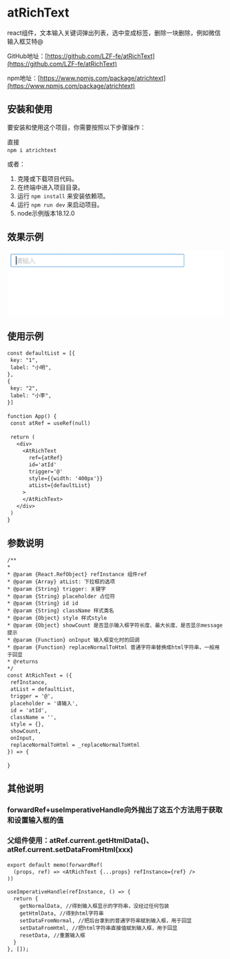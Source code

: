 # atRichText
 
react组件，文本输入关键词弹出列表，选中变成标签，删除一块删除，例如微信输入框艾特@


GitHub地址：[https://github.com/LZF-fe/atRichText](https://github.com/LZF-fe/atRichText)

npm地址：[https://www.npmjs.com/package/atrichtext](https://www.npmjs.com/package/atrichtext)
 
## 安装和使用
 
要安装和使用这个项目，你需要按照以下步骤操作：

直接  
`npm i atrichtext`  

或者：
 
1. 克隆或下载项目代码。
2. 在终端中进入项目目录。
3. 运行 `npm install` 来安装依赖项。
4. 运行 `npm run dev` 来启动项目。
5. node示例版本18.12.0
 

 ## 效果示例

 ![alt text](<ReadmeImg/mnggiflab-video-to-gif.gif>)

 ## 使用示例
 ```
 const defaultList = [{
  key: "1",
  label: "小明",
},
{
  key: "2",
  label: "小李",
}]

function App() {
  const atRef = useRef(null)

  return (
    <div>
      <AtRichText
        ref={atRef}
        id='atId'
        trigger='@'
        style={{width: '400px'}}
        atList={defaultList}
      >
      </AtRichText>
    </div>
  )
}
```
## 参数说明
 ```
/**
 * 
 * @param {React.RefObject} refInstance 组件ref
 * @param {Array} atList: 下拉框的选项
 * @param {String} trigger: 关键字
 * @param {String} placeholder 占位符
 * @param {String} id id
 * @param {String} className 样式类名
 * @param {Object} style 样式style
 * @param {Object} showCount 是否显示输入框字符长度、最大长度、是否显示message提示
 * @param {Function} onInput 输入框变化时的回调
 * @param {Function} replaceNormalToHtml 普通字符串替换成html字符串，一般用于回显
 * @returns 
 */
const AtRichText = ({
  refInstance,
  atList = defaultList,
  trigger = '@',
  placeholder = '请输入',
  id = 'atId',
  className = '',
  style = {},
  showCount,
  onInput,
  replaceNormalToHtml = _replaceNormalToHtml
}) => {

}
  ```


## 其他说明
### forwardRef+useImperativeHandle向外抛出了这五个方法用于获取和设置输入框的值
### 父组件使用：atRef.current.getHtmlData()、atRef.current.setDataFromHtml(xxx)

```
export default memo(forwardRef(
  (props, ref) => <AtRichText {...props} refInstance={ref} />
))
```

```
useImperativeHandle(refInstance, () => {
  return {
    getNormalData, //得到输入框显示的字符串，没经过任何包装
    getHtmlData, //得到html字符串
    setDataFromNormal, //把后台拿到的普通字符串赋到输入框，用于回显
    setDataFromHtml, //把html字符串直接值赋到输入框，用于回显
    resetData, //重置输入框
  }
}, []);
```